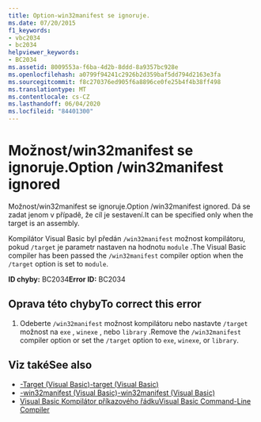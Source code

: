 ```yaml
---
title: Option-win32manifest se ignoruje.
ms.date: 07/20/2015
f1_keywords:
- vbc2034
- bc2034
helpviewer_keywords:
- BC2034
ms.assetid: 8009553a-f6ba-4d2b-8ddd-8a9357bc928e
ms.openlocfilehash: a0799f94241c2926b2d359baf5dd794d2163e3fa
ms.sourcegitcommit: f8c270376ed905f6a8896ce0fe25b4f4b38ff498
ms.translationtype: MT
ms.contentlocale: cs-CZ
ms.lasthandoff: 06/04/2020
ms.locfileid: "84401300"
---
```

# <a name="option-win32manifest-ignored"></a><span data-ttu-id="f41a4-102">Možnost/win32manifest se ignoruje.</span><span class="sxs-lookup"><span data-stu-id="f41a4-102">Option /win32manifest ignored</span></span>
<span data-ttu-id="f41a4-103">Možnost/win32manifest se ignoruje.</span><span class="sxs-lookup"><span data-stu-id="f41a4-103">Option /win32manifest ignored.</span></span> <span data-ttu-id="f41a4-104">Dá se zadat jenom v případě, že cíl je sestavení.</span><span class="sxs-lookup"><span data-stu-id="f41a4-104">It can be specified only when the target is an assembly.</span></span>  
  
 <span data-ttu-id="f41a4-105">Kompilátor Visual Basic byl předán `/win32manifest` možnost kompilátoru, pokud `/target` je parametr nastaven na hodnotu `module` .</span><span class="sxs-lookup"><span data-stu-id="f41a4-105">The Visual Basic compiler has been passed the `/win32manifest` compiler option when the `/target` option is set to `module`.</span></span>  
  
 <span data-ttu-id="f41a4-106">**ID chyby:** BC2034</span><span class="sxs-lookup"><span data-stu-id="f41a4-106">**Error ID:** BC2034</span></span>  
  
## <a name="to-correct-this-error"></a><span data-ttu-id="f41a4-107">Oprava této chyby</span><span class="sxs-lookup"><span data-stu-id="f41a4-107">To correct this error</span></span>  
  
1. <span data-ttu-id="f41a4-108">Odeberte `/win32manifest` možnost kompilátoru nebo nastavte `/target` možnost na `exe` , `winexe` , nebo `library` .</span><span class="sxs-lookup"><span data-stu-id="f41a4-108">Remove the `/win32manifest` compiler option or set the `/target` option to `exe`, `winexe`, or `library`.</span></span>  
  
## <a name="see-also"></a><span data-ttu-id="f41a4-109">Viz také</span><span class="sxs-lookup"><span data-stu-id="f41a4-109">See also</span></span>

- [<span data-ttu-id="f41a4-110">-Target (Visual Basic)</span><span class="sxs-lookup"><span data-stu-id="f41a4-110">-target (Visual Basic)</span></span>](../reference/command-line-compiler/target.md)
- [<span data-ttu-id="f41a4-111">-win32manifest (Visual Basic)</span><span class="sxs-lookup"><span data-stu-id="f41a4-111">-win32manifest (Visual Basic)</span></span>](../reference/command-line-compiler/win32manifest.md)
- [<span data-ttu-id="f41a4-112">Visual Basic Kompilátor příkazového řádku</span><span class="sxs-lookup"><span data-stu-id="f41a4-112">Visual Basic Command-Line Compiler</span></span>](../reference/command-line-compiler/index.md)
